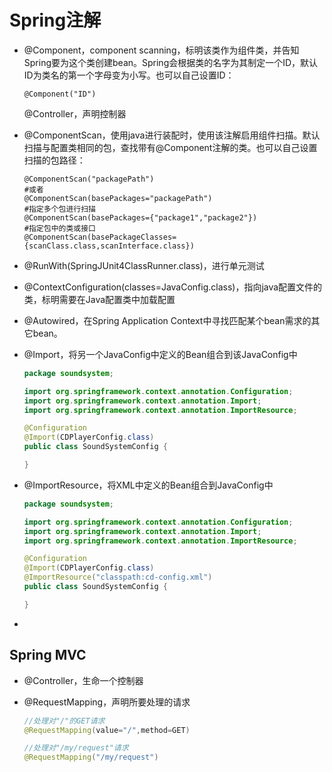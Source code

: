 # Spring注解

- @Component，component scanning，标明该类作为组件类，并告知Spring要为这个类创建bean。Spring会根据类的名字为其制定一个ID，默认ID为类名的第一个字母变为小写。也可以自己设置ID：

  ```
  @Component("ID")
  ```
  @Controller，声明控制器

- @ComponentScan，使用java进行装配时，使用该注解启用组件扫描。默认扫描与配置类相同的包，查找带有@Component注解的类。也可以自己设置扫描的包路径：

  ```
  @ComponentScan("packagePath")
  #或者
  @ComponentScan(basePackages="packagePath")
  #指定多个包进行扫描
  @ComponentScan(basePackages={"package1","package2"})
  #指定包中的类或接口
  @ComponentScan(basePackageClasses={scanClass.class,scanInterface.class})
  ```

- @RunWith(SpringJUnit4ClassRunner.class)，进行单元测试

- @ContextConfiguration(classes=JavaConfig.class)，指向java配置文件的类，标明需要在Java配置类中加载配置

- @Autowired，在Spring Application Context中寻找匹配某个bean需求的其它bean。

- @Import，将另一个JavaConfig中定义的Bean组合到该JavaConfig中

  ```java
  package soundsystem;
  
  import org.springframework.context.annotation.Configuration;
  import org.springframework.context.annotation.Import;
  import org.springframework.context.annotation.ImportResource;
  
  @Configuration
  @Import(CDPlayerConfig.class)
  public class SoundSystemConfig {
  
  }
  ```

- @ImportResource，将XML中定义的Bean组合到JavaConfig中

  ```java
  package soundsystem;
  
  import org.springframework.context.annotation.Configuration;
  import org.springframework.context.annotation.Import;
  import org.springframework.context.annotation.ImportResource;
  
  @Configuration
  @Import(CDPlayerConfig.class)
  @ImportResource("classpath:cd-config.xml")
  public class SoundSystemConfig {
  
  }
  ```

- 

## Spring MVC

- @Controller，生命一个控制器

- @RequestMapping，声明所要处理的请求

  ```java
  //处理对"/"的GET请求
  @RequestMapping(value="/",method=GET)
  
  //处理对"/my/request"请求
  @RequestMapping("/my/request")
  ```

  

